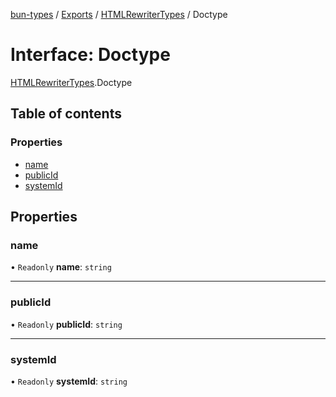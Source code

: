 [bun-types](https://github.com/oven-sh/bun-types/blob/master/api-docs/README.md) / [Exports](https://github.com/oven-sh/bun-types/blob/master/api-docs/modules.md) / [HTMLRewriterTypes](https://github.com/oven-sh/bun-types/blob/master/api-docs/modules/HTMLRewriterTypes.md) / Doctype

# Interface: Doctype

[HTMLRewriterTypes](https://github.com/oven-sh/bun-types/blob/master/api-docs/modules/HTMLRewriterTypes.md).Doctype

## Table of contents

### Properties

- [name](https://github.com/oven-sh/bun-types/blob/master/api-docs/interfaces/HTMLRewriterTypes.Doctype.md#name)
- [publicId](https://github.com/oven-sh/bun-types/blob/master/api-docs/interfaces/HTMLRewriterTypes.Doctype.md#publicid)
- [systemId](https://github.com/oven-sh/bun-types/blob/master/api-docs/interfaces/HTMLRewriterTypes.Doctype.md#systemid)

## Properties

### name

• `Readonly` **name**: `string`

___

### publicId

• `Readonly` **publicId**: `string`

___

### systemId

• `Readonly` **systemId**: `string`
